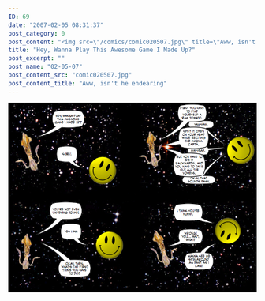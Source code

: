 ```yaml
---
ID: 69
date: "2007-02-05 08:31:37"
post_category: 0
post_content: "<img src=\"/comics/comic020507.jpg\" title=\"Aww, isn't he endearing\"/>"
title: "Hey, Wanna Play This Awesome Game I Made Up?"
post_excerpt: ""
post_name: "02-05-07"
post_content_src: "comic020507.jpg"
post_content_title: "Aww, isn't he endearing"
---
```



[![Aww, isn't he endearing](/comics-hi-res/comic020507.jpg)](/comics-hi-res/comic020507.jpg)
